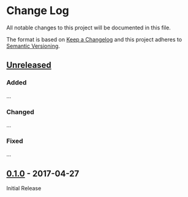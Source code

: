 # Change Log
All notable changes to this project will be documented in this file.

The format is based on [Keep a Changelog](http://keepachangelog.com/)
and this project adheres to [Semantic Versioning](http://semver.org/).

## [Unreleased]

### Added
...

### Changed
...

### Fixed
...



## [0.1.0] - 2017-04-27

Initial Release

[Unreleased]: https://github.com/olivierlacan/keep-a-changelog/compare/v0.1.0...HEAD
[0.1.0]: https://github.com/olivierlacan/keep-a-changelog/compare/d6c8c2925e23a2473a1f051c6135fc72b1793761...v0.1.0
